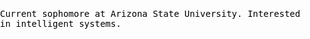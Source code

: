 <script>
MathJax = {
  tex: {
    inlineMath: [['$', '$'], ['\\(', '\\)']]
  },
  svg: {
    fontCache: 'global'
  }
};
</script>
<script type="text/javascript" id="MathJax-script" async
  src="https://cdn.jsdelivr.net/npm/mathjax@3/es5/tex-svg.js">
</script>
<style> 
  body, html { 
    font-family: "Roboto Mono", monospace;
    margin: 0;
    padding: 0;
  } 
  #waveCanvas {
    position: absolute;
    top: 0;
    left: 0;
    width: 100%;
    height: 100%;
    z-index: -1;
  }
  .content {
    position: relative;
    z-index: 1;
    color: black;
  }
</style>


<body>
 <canvas id="waveCanvas" width="800" height="400"></canvas>
  <div class='content'>
    <p>Current sophomore at Arizona State University. Interested in intelligent systems.</p>
    <p></p>
  </div>
    <script>
        const canvas = document.getElementById('waveCanvas');
        const ctx = canvas.getContext('2d');
        const L = canvas.width;
        const Nx = 200;
        const dx = L / Nx;
        const c = 1;
        const dt = 0.5 * dx / c;
        const Nt = 100000;
        let t = 0;
        const x = Array.from({ length: Nx }, (_, i) => i * dx);
        let u = new Array(Nx).fill(0);
        let u_new = new Array(Nx).fill(0);
        let u_old = new Array(Nx).fill(0);
        // Initial displacement (asymmetric plucking)
        function initialDisplacement(x) {
            const A = 3.0;
            const f = 20;
            const B = 100;
            const C = 0.3;
            const D = 1.0;
            const g = 5;
            return A * Math.sin(f * Math.PI * x / L) * Math.exp(-B * (x / L - C) ** 2) + D * Math.cos(g * Math.PI * x / L);
        }
        // Set initial conditions
        for (let i = 0; i < Nx; i++) {
            u[i] = initialDisplacement(x[i]);
            u_old[i] = u[i];
        }
        // Time points where additional plucking occurs
        const pluckingTimes = [50, 150, 300, 600, 900, 1000, 2000, 2430, 2700, 7000];
        const pluckingIntensity = 1.1; // Multiplier for plucking intensity
        function draw() {
            ctx.clearRect(0, 0, canvas.width, canvas.height);
            ctx.beginPath();
            ctx.moveTo(0, canvas.height / 2 - u[0]);
            for (let i = 1; i < Nx; i++) {
                ctx.lineTo(i * dx, canvas.height / 2 - u[i]);
            }
            ctx.stroke();
        }
        function updateWave() {
            if (pluckingTimes.includes(t)) {
                for (let i = 0; i < Nx; i++) {
                    u[i] += pluckingIntensity * initialDisplacement(x[i]);
                }
            }
            for (let j = 1; j < Nx - 1; j++) {
                u_new[j] = 2 * u[j] - u_old[j] + (c * dt / dx) ** 2 * (u[j + 1] - 2 * u[j] + u[j - 1]);
            }
            [u_old, u, u_new] = [u, u_new, u_old];
            t++;
            draw();
            if (t < Nt) {
                requestAnimationFrame(updateWave);
            }
        }
        draw();
        requestAnimationFrame(updateWave);
    </script>
    </body>

  



